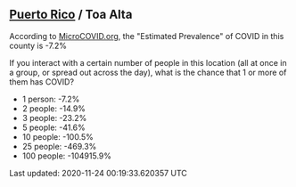 
## [Puerto Rico](/united-states/puerto-rico) / Toa Alta

According to [MicroCOVID.org](http://microcovid.org),
the "Estimated Prevalence" of COVID in this county is -7.2%

If you interact with a certain number of people in this location
(all at once in a group, or spread out across the day), what is the chance that
1 or more of them has COVID?

- 1 person: -7.2%
- 2 people: -14.9%
- 3 people: -23.2%
- 5 people: -41.6%
- 10 people: -100.5%
- 25 people: -469.3%
- 100 people: -104915.9%

Last updated: 2020-11-24 00:19:33.620357 UTC
